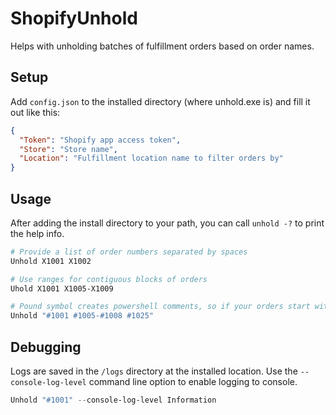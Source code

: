 # ShopifyUnhold
Helps with unholding batches of fulfillment orders based on order names.

## Setup
Add `config.json` to the installed directory (where unhold.exe is) and fill it out like this:
```json
{
  "Token": "Shopify app access token",
  "Store": "Store name",
  "Location": "Fulfillment location name to filter orders by"
}
```

## Usage
After adding the install directory to your path, you can call `unhold -?` to print the help info.
```powershell
# Provide a list of order numbers separated by spaces
Unhold X1001 X1002

# Use ranges for contiguous blocks of orders
Uhold X1001 X1005-X1009

# Pound symbol creates powershell comments, so if your orders start with #, use quotations
Unhold "#1001 #1005-#1008 #1025"
```

## Debugging
Logs are saved in the `/logs` directory at the installed location.
Use the `--console-log-level` command line option to enable logging to console.
```powershell
Unhold "#1001" --console-log-level Information
```